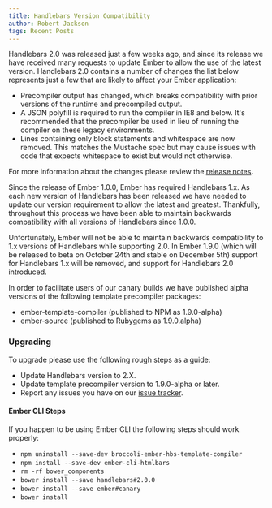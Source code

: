 ```yaml
---
title: Handlebars Version Compatibility
author: Robert Jackson
tags: Recent Posts
---
```


Handlebars 2.0 was released just a few weeks ago, and since its release we have received many
requests to update Ember to allow the use of the latest version.  Handlebars 2.0 contains
a number of changes the list below represents just a few that are likely to affect your
Ember application:

* Precompiler output has changed, which breaks compatibility with prior versions of the
  runtime and precompiled output.
* A JSON polyfill is required to run the compiler in IE8 and below. It's recommended
  that the precompiler be used in lieu of running the compiler on these legacy environments.
* Lines containing only block statements and whitespace are now removed. This matches the
  Mustache spec but may cause issues with code that expects whitespace to exist but would
  not otherwise.

For more information about the changes please review the [release notes](https://github.com/wycats/handlebars.js/blob/master/release-notes.md).

Since the release of Ember 1.0.0, Ember has required Handlebars 1.x. As each new version of
Handlebars has been released we have needed to update our version requirement to allow the 
latest and greatest. Thankfully, throughout this process we have been able to maintain backwards
compatibility with all versions of Handlebars since 1.0.0.

Unfortunately, Ember will not be able to maintain backwards compatibility to 1.x versions of Handlebars while
supporting 2.0. In Ember 1.9.0 (which will be released to beta on October 24th and stable on December 5th)
support for Handlebars 1.x will be removed, and support for Handlebars 2.0 introduced.

In order to facilitate users of our canary builds we have published alpha versions of the
following template precompiler packages:

* ember-template-compiler (published to NPM as 1.9.0-alpha)
* ember-source (published to Rubygems as 1.9.0.alpha)

### Upgrading

To upgrade please use the following rough steps as a guide:

* Update Handlebars version to 2.X.
* Update template precompiler version to 1.9.0-alpha or later.
* Report any issues you have on our [issue tracker](https://github.com/emberjs/ember.js/issues).

#### Ember CLI Steps

If you happen to be using Ember CLI the following steps should work properly:

* `npm uninstall --save-dev broccoli-ember-hbs-template-compiler`
* `npm install --save-dev ember-cli-htmlbars`
* `rm -rf bower_components`
* `bower install --save handlebars#2.0.0`
* `bower install --save ember#canary`
* `bower install`
